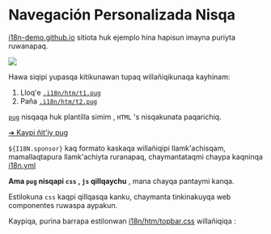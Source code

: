 # Navegación Personalizada Nisqa

[i18n-demo.github.io](//i18n-demo.github.io) sitiota huk ejemplo hina hapisun imayna puriyta ruwanapaq.

![](https://p.3ti.site/1731036697.avif)

Hawa siqipi yupasqa kitikunawan tupaq willañiqikunaqa kayhinam:

1. Lloq'e [`.i18n/htm/t1.pug`](https://github.com/i18n-site/demo.i18n.site/blob/main/.i18n/htm/t1.pug)
2. Paña [`.i18n/htm/t2.pug`](https://github.com/i18n-site/demo.i18n.site/blob/main/.i18n/htm/t2.pug)

[`pug`](https://pugjs.org) nisqaqa huk plantilla simim , `HTML` 's nisqakunata paqarichiq.

[➔ Kaypi ñit'iy pug](https://pugjs.org)

`${I18N.sponsor}` kaq formato kaskaqa willañiqipi llamk'achisqam, mamallaqtapura llamk'achiyta ruranapaq, chaymantataqmi chaypa kaqninqa [i18n.yml](https://github.com/i18n-site/demo.i18n.site/blob/main/en/i18n.yml)

**Ama `pug` nisqapi `css` , `js` qillqaychu** , mana chayqa pantaymi kanqa.

Estilokuna `css` kaqpi qillqasqa kanku, chaymanta tinkinakuyqa web componentes ruwaspa aypakun.

Kaypiqa, purina barrapa estilonwan [i18n/htm/topbar.css](https://github.com/i18n-site/demo.i18n.site/blob/main/.i18n/htm/topbar.css) willañiqiqa :